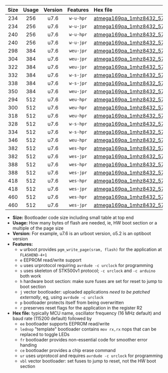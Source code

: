 |Size|Usage|Version|Features|Hex file|
|:-:|:-:|:-:|:-:|:--|
|234|256|u7.6|`w-u-hpr`|[atmega169pa_1mhz8432_57600bps_ur.hex](https://raw.githubusercontent.com/stefanrueger/urboot/main/bootloaders/atmega169pa/fcpu_1mhz8432/57600_bps/atmega169pa_1mhz8432_57600bps_ur.hex)|
|234|256|u7.6|`w-u-jpr`|[atmega169pa_1mhz8432_57600bps_ur_vbl.hex](https://raw.githubusercontent.com/stefanrueger/urboot/main/bootloaders/atmega169pa/fcpu_1mhz8432/57600_bps/atmega169pa_1mhz8432_57600bps_ur_vbl.hex)|
|240|256|u7.6|`w-u-hpr`|[atmega169pa_1mhz8432_57600bps_lednop_ur.hex](https://raw.githubusercontent.com/stefanrueger/urboot/main/bootloaders/atmega169pa/fcpu_1mhz8432/57600_bps/atmega169pa_1mhz8432_57600bps_lednop_ur.hex)|
|240|256|u7.6|`w-u-jpr`|[atmega169pa_1mhz8432_57600bps_lednop_ur_vbl.hex](https://raw.githubusercontent.com/stefanrueger/urboot/main/bootloaders/atmega169pa/fcpu_1mhz8432/57600_bps/atmega169pa_1mhz8432_57600bps_lednop_ur_vbl.hex)|
|298|384|u7.6|`weu-jpr`|[atmega169pa_1mhz8432_57600bps_ee_ur_vbl.hex](https://raw.githubusercontent.com/stefanrueger/urboot/main/bootloaders/atmega169pa/fcpu_1mhz8432/57600_bps/atmega169pa_1mhz8432_57600bps_ee_ur_vbl.hex)|
|304|384|u7.6|`weu-jpr`|[atmega169pa_1mhz8432_57600bps_ee_lednop_ur_vbl.hex](https://raw.githubusercontent.com/stefanrueger/urboot/main/bootloaders/atmega169pa/fcpu_1mhz8432/57600_bps/atmega169pa_1mhz8432_57600bps_ee_lednop_ur_vbl.hex)|
|322|384|u7.6|`weu-jpr`|[atmega169pa_1mhz8432_57600bps_ee_lednop_fr_ur_vbl.hex](https://raw.githubusercontent.com/stefanrueger/urboot/main/bootloaders/atmega169pa/fcpu_1mhz8432/57600_bps/atmega169pa_1mhz8432_57600bps_ee_lednop_fr_ur_vbl.hex)|
|332|384|u7.6|`w-s-jpr`|[atmega169pa_1mhz8432_57600bps_vbl.hex](https://raw.githubusercontent.com/stefanrueger/urboot/main/bootloaders/atmega169pa/fcpu_1mhz8432/57600_bps/atmega169pa_1mhz8432_57600bps_vbl.hex)|
|338|384|u7.6|`w-s-jpr`|[atmega169pa_1mhz8432_57600bps_lednop_vbl.hex](https://raw.githubusercontent.com/stefanrueger/urboot/main/bootloaders/atmega169pa/fcpu_1mhz8432/57600_bps/atmega169pa_1mhz8432_57600bps_lednop_vbl.hex)|
|350|384|u7.6|`weu-jpr`|[atmega169pa_1mhz8432_57600bps_ee_lednop_fr_ce_ur_vbl.hex](https://raw.githubusercontent.com/stefanrueger/urboot/main/bootloaders/atmega169pa/fcpu_1mhz8432/57600_bps/atmega169pa_1mhz8432_57600bps_ee_lednop_fr_ce_ur_vbl.hex)|
|294|512|u7.6|`weu-hpr`|[atmega169pa_1mhz8432_57600bps_ee_ur.hex](https://raw.githubusercontent.com/stefanrueger/urboot/main/bootloaders/atmega169pa/fcpu_1mhz8432/57600_bps/atmega169pa_1mhz8432_57600bps_ee_ur.hex)|
|300|512|u7.6|`weu-hpr`|[atmega169pa_1mhz8432_57600bps_ee_lednop_ur.hex](https://raw.githubusercontent.com/stefanrueger/urboot/main/bootloaders/atmega169pa/fcpu_1mhz8432/57600_bps/atmega169pa_1mhz8432_57600bps_ee_lednop_ur.hex)|
|318|512|u7.6|`weu-hpr`|[atmega169pa_1mhz8432_57600bps_ee_lednop_fr_ur.hex](https://raw.githubusercontent.com/stefanrueger/urboot/main/bootloaders/atmega169pa/fcpu_1mhz8432/57600_bps/atmega169pa_1mhz8432_57600bps_ee_lednop_fr_ur.hex)|
|328|512|u7.6|`w-s-hpr`|[atmega169pa_1mhz8432_57600bps.hex](https://raw.githubusercontent.com/stefanrueger/urboot/main/bootloaders/atmega169pa/fcpu_1mhz8432/57600_bps/atmega169pa_1mhz8432_57600bps.hex)|
|334|512|u7.6|`w-s-hpr`|[atmega169pa_1mhz8432_57600bps_lednop.hex](https://raw.githubusercontent.com/stefanrueger/urboot/main/bootloaders/atmega169pa/fcpu_1mhz8432/57600_bps/atmega169pa_1mhz8432_57600bps_lednop.hex)|
|346|512|u7.6|`weu-hpr`|[atmega169pa_1mhz8432_57600bps_ee_lednop_fr_ce_ur.hex](https://raw.githubusercontent.com/stefanrueger/urboot/main/bootloaders/atmega169pa/fcpu_1mhz8432/57600_bps/atmega169pa_1mhz8432_57600bps_ee_lednop_fr_ce_ur.hex)|
|382|512|u7.6|`wes-hpr`|[atmega169pa_1mhz8432_57600bps_ee.hex](https://raw.githubusercontent.com/stefanrueger/urboot/main/bootloaders/atmega169pa/fcpu_1mhz8432/57600_bps/atmega169pa_1mhz8432_57600bps_ee.hex)|
|382|512|u7.6|`wes-jpr`|[atmega169pa_1mhz8432_57600bps_ee_vbl.hex](https://raw.githubusercontent.com/stefanrueger/urboot/main/bootloaders/atmega169pa/fcpu_1mhz8432/57600_bps/atmega169pa_1mhz8432_57600bps_ee_vbl.hex)|
|388|512|u7.6|`wes-hpr`|[atmega169pa_1mhz8432_57600bps_ee_lednop.hex](https://raw.githubusercontent.com/stefanrueger/urboot/main/bootloaders/atmega169pa/fcpu_1mhz8432/57600_bps/atmega169pa_1mhz8432_57600bps_ee_lednop.hex)|
|388|512|u7.6|`wes-jpr`|[atmega169pa_1mhz8432_57600bps_ee_lednop_vbl.hex](https://raw.githubusercontent.com/stefanrueger/urboot/main/bootloaders/atmega169pa/fcpu_1mhz8432/57600_bps/atmega169pa_1mhz8432_57600bps_ee_lednop_vbl.hex)|
|418|512|u7.6|`wes-hpr`|[atmega169pa_1mhz8432_57600bps_ee_lednop_fr.hex](https://raw.githubusercontent.com/stefanrueger/urboot/main/bootloaders/atmega169pa/fcpu_1mhz8432/57600_bps/atmega169pa_1mhz8432_57600bps_ee_lednop_fr.hex)|
|418|512|u7.6|`wes-jpr`|[atmega169pa_1mhz8432_57600bps_ee_lednop_fr_vbl.hex](https://raw.githubusercontent.com/stefanrueger/urboot/main/bootloaders/atmega169pa/fcpu_1mhz8432/57600_bps/atmega169pa_1mhz8432_57600bps_ee_lednop_fr_vbl.hex)|
|460|512|u7.6|`wes-hpr`|[atmega169pa_1mhz8432_57600bps_ee_lednop_fr_ce.hex](https://raw.githubusercontent.com/stefanrueger/urboot/main/bootloaders/atmega169pa/fcpu_1mhz8432/57600_bps/atmega169pa_1mhz8432_57600bps_ee_lednop_fr_ce.hex)|
|460|512|u7.6|`wes-jpr`|[atmega169pa_1mhz8432_57600bps_ee_lednop_fr_ce_vbl.hex](https://raw.githubusercontent.com/stefanrueger/urboot/main/bootloaders/atmega169pa/fcpu_1mhz8432/57600_bps/atmega169pa_1mhz8432_57600bps_ee_lednop_fr_ce_vbl.hex)|

- **Size:** Bootloader code size including small table at top end
- **Usage:** How many bytes of flash are needed, ie, HW boot section or a multiple of the page size
- **Version:** For example, u7.6 is an urboot version, o5.2 is an optiboot version
- **Features:**
  + `w` urboot provides `pgm_write_page(sram, flash)` for the application at `FLASHEND-4+1`
  + `e` EEPROM read/write support
  + `u` uses urprotocol requiring `avrdude -c urclock` for programming
  + `s` uses skeleton of STK500v1 protocol; `-c urclock` and `-c arduino` both work
  + `h` hardware boot section: make sure fuses are set for reset to jump to boot section
  + `j` vector bootloader: uploaded applications *need to be patched externally*, eg, using `avrdude -c urclock`
  + `p` bootloader protects itself from being overwritten
  + `r` preserves reset flags for the application in the register R2
- **Hex file:** typically MCU name, oscillator frequency (16 MHz default) and baud rate (115200 default) followed by
  + `ee` bootloader supports EEPROM read/write
  + `lednop` "template" bootloader contains `mov rx,rx` nops that can be replaced to toggle LEDs
  + `fr` bootloader provides non-essential code for smoother error handing
  + `ce` bootloader provides a chip erase command
  + `ur` uses urprotocol and requires `avrdude -c urclock` for programming
  + `vbl` vector bootloader: set fuses to jump to reset, not the HW boot section
